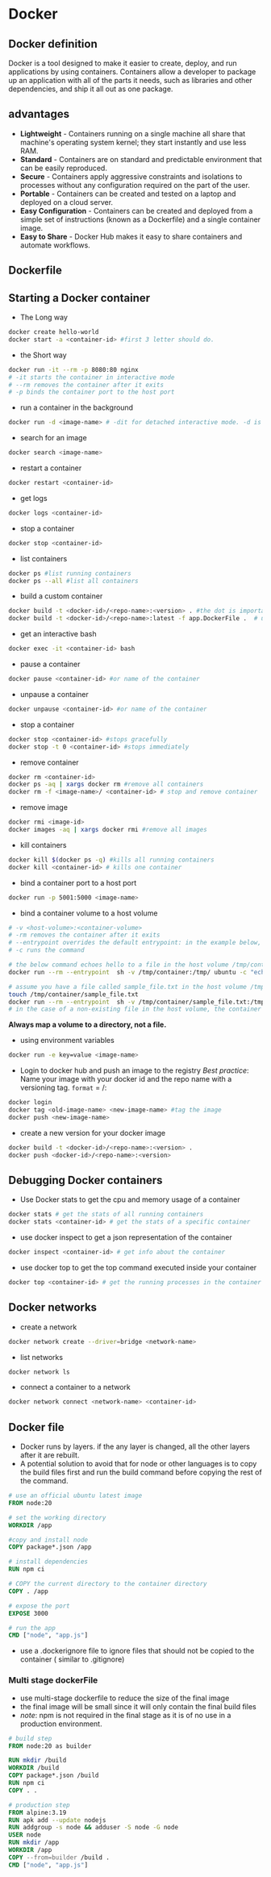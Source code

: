 # Docker
## Docker definition
Docker is a tool designed to make it easier to create, deploy, and run applications by using containers. Containers allow a developer to package up an application with all of the parts it needs, such as libraries and other dependencies, and ship it all out as one package.

## advantages
- **Lightweight** - Containers running on a single machine all share that machine's operating system kernel; they start instantly and use less RAM.
- **Standard** - Containers are on standard and predictable environment that can be easily reproduced.
- **Secure** - Containers apply aggressive constraints and isolations to processes without any configuration required on the part of the user.
- **Portable** - Containers can be created and tested on a laptop and deployed on a cloud server.
- **Easy Configuration** - Containers can be created and deployed from a simple set of instructions (known as a Dockerfile) and a single container image.
- **Easy to Share** - Docker Hub makes it easy to share containers and automate workflows.


## Dockerfile


## Starting a Docker container
- The Long way
``` bash
docker create hello-world
docker start -a <container-id> #first 3 letter should do.
```
- the Short way
```bash
docker run -it --rm -p 8080:80 nginx
# -it starts the container in interactive mode
# --rm removes the container after it exits
# -p binds the container port to the host port
```

- run a container in the background
```bash
docker run -d <image-name> # -dit for detached interactive mode. -d is detached mode
```

- search for an image
```bash
docker search <image-name>
```

- restart a container
```bash
docker restart <container-id>
```

- get logs
```bash
docker logs <container-id>
```

- stop a container
```bash
docker stop <container-id>
```

- list containers
```bash
docker ps #list running containers
docker ps --all #list all containers
```

- build a custom container
```bash
docker build -t <docker-id>/<repo-name>:<version> . #the dot is important (it specifies where to look for the Dockerfile)
docker build -t <docker-id>/<repo-name>:latest -f app.DockerFile .  # use a custom name
```

- get an interactive bash
```bash
docker exec -it <container-id> bash
```

- pause a container 
```bash
docker pause <container-id> #or name of the container
```

- unpause a container
```bash
docker unpause <container-id> #or name of the container
```

- stop a container 
```bash
docker stop <container-id> #stops gracefully
docker stop -t 0 <container-id> #stops immediately
```

- remove container
```bash
docker rm <container-id>
docker ps -aq | xargs docker rm #remove all containers
docker rm -f <image-name>/ <container-id> # stop and remove container
```

- remove image
```bash
docker rmi <image-id>
docker images -aq | xargs docker rmi #remove all images
```

- kill containers
```bash
docker kill $(docker ps -q) #kills all running containers
docker kill <container-id> # kills one container
```

- bind a container port to a host port
```bash
docker run -p 5001:5000 <image-name>
```

- bind a container volume to a host volume
```bash
# -v <host-volume>:<container-volume>
# -rm removes the container after it exits
# --entrypoint overrides the default entrypoint: in the example below, we are using an ubuntu shell 
# -c runs the command

# the below command echoes hello to a file in the host volume /tmp/container
docker run --rm --entrypoint  sh -v /tmp/container:/tmp/ ubuntu -c "echo 'hello' > /tmp/hello.txt" 

# assume you have a file called sample_file.txt in the host volume /tmp/container
touch /tmp/container/sample_file.txt
docker run --rm --entrypoint  sh -v /tmp/container/sample_file.txt:/tmp/hello.txt ubuntu -c "cat /tmp/hello.txt" 
# in the case of a non-existing file in the host volume, the container will create a directory instead of a file. 
``` 
**Always map a volume to a directory, not a file.**

- using environment variables
```bash
docker run -e key=value <image-name>
```
- Login to docker hub and push an image to the registry
*Best practice*: Name your image with your docker id and the repo name with a versioning tag.
`format` = <docker-id>/<repo-name>:<version>
```bash
docker login
docker tag <old-image-name> <new-image-name> #tag the image 
docker push <new-image-name> 
```
 - create a new version for your docker image
```bash
docker build -t <docker-id>/<repo-name>:<version> .
docker push <docker-id>/<repo-name>:<version>
```


## Debugging Docker containers
- Use Docker stats to get the cpu and memory usage of a container
```bash
docker stats # get the stats of all running containers
docker stats <container-id> # get the stats of a specific container
```

- use docker inspect to get a json representation of the container
```bash
docker inspect <container-id> # get info about the container
```

- use docker top to get the top command executed inside your container
```bash 
docker top <container-id> # get the running processes in the container
```

## Docker networks
- create a network
```bash
docker network create --driver=bridge <network-name>
```
- list networks
```bash
docker network ls
```
- connect a container to a network
```bash
docker network connect <network-name> <container-id>
```

## Docker file
- Docker runs by layers. if the any layer is changed, all the other layers after it are rebuilt.
- A potential solution to avoid that for node or other languages is to copy the build files first and run the build command before copying the rest of the command.
``` DockerFile
# use an official ubuntu latest image
FROM node:20

# set the working directory
WORKDIR /app

#copy and install node
COPY package*.json /app

# install dependencies
RUN npm ci

# COPY the current directory to the container directory
COPY . /app

# expose the port
EXPOSE 3000

# run the app
CMD ["node", "app.js"] 
``` 
- use a .dockerignore file to ignore files that should not be copied to the container ( similar to .gitignore)

### Multi stage dockerFile
- use multi-stage dockerfile to reduce the size of the final image
- the final image will be small since it will only contain the final build files
- *note*: npm is not required in the final stage as it is of no use in a production environment.
``` DockerFile
# build step
FROM node:20 as builder

RUN mkdir /build
WORKDIR /build
COPY package*.json /build
RUN npm ci
COPY . .

# production step
FROM alpine:3.19
RUN apk add --update nodejs
RUN addgroup -s node && adduser -S node -G node
USER node
RUN mkdir /app
WORKDIR /app
COPY --from=builder /build .
CMD ["node", "app.js"]
```
